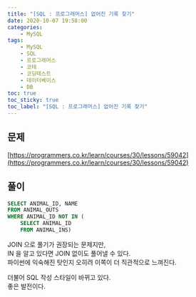 ```yaml
---
title: "[SQL : 프로그래머스] 없어진 기록 찾기"
date: 2020-10-07 19:58:00
categories:
    - MySQL
tags:
    - MySQL
    - SQL
    - 프로그래머스
    - 코테
    - 코딩테스트
    - 데이터베이스
    - DB
toc: true
toc_sticky: true
toc_label: "[SQL : 프로그래머스] 없어진 기록 찾기"
---
```

## 문제
[https://programmers.co.kr/learn/courses/30/lessons/59042](https://programmers.co.kr/learn/courses/30/lessons/59042)
## 풀이
```SQL
SELECT ANIMAL_ID, NAME
FROM ANIMAL_OUTS
WHERE ANIMAL_ID NOT IN (
    SELECT ANIMAL_ID
    FROM ANIMAL_INS)
```
JOIN 으로 풀기가 권장되는 문제지만,  
IN 을 알고 있다면 JOIN 없이도 풀어낼 수 있다.  
파이썬에 익숙해진 탓인지 오히려 이쪽이 더 직관적으로 느껴진다.  
  
더불어 SQL 작성 스타일이 바뀌고 있다.  
좋은 발전이다.  